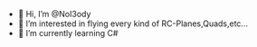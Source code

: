 - 👋 Hi, I’m @NoI3ody
- 👀 I’m interested in flying every kind of RC-Planes,Quads,etc...
- 🌱 I’m currently learning C#
<!---- 💞️ I’m looking to collaborate on ...
- 📫 How to reach me ...

<!---
NoI3ody/NoI3ody is a ✨ special ✨ repository because its `README.md` (this file) appears on your GitHub profile.
You can click the Preview link to take a look at your changes.
--->

